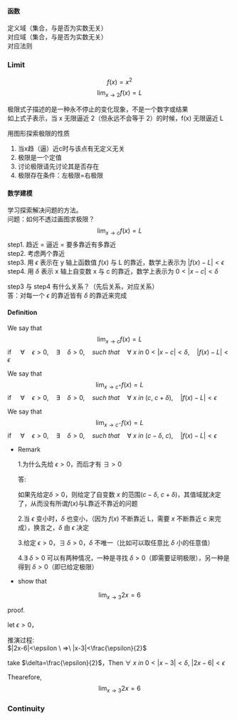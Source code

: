 #### 函数

定义域（集合，与是否为实数无关）  
对应域（集合，与是否为实数无关）  
对应法则

### Limit

$$f(x) = x^2$$
$$\lim_{x \to 2}f(x)=L$$

极限式子描述的是一种永不停止的变化现象，不是一个数字或结果  
如上式子表示，当 x 无限逼近 2（但永远不会等于 2）的时候，f(x) 无限逼近 L

用图形探索极限的性质
1. 当x趋（逼）近c时与该点有无定义无关
2. 极限是一个定值
3. 讨论极限请先讨论其是否存在
4. 极限存在条件：左极限=右极限

#### 数学建模

学习探索解决问题的方法。  
问题：如何不透过画图求极限？  
$$\lim_{x \to c}f(x)=L$$
step1. 趋近 = 逼近 = 要多靠近有多靠近  
step2. 考虑两个靠近  
step3. 用 $\epsilon$ 表示在 y 轴上函数值 $f(x)$ 与 L 的靠近，数学上表示为 $|f(x) - L| < \epsilon$  
step4. 用 $\delta$ 表示 x 轴上自变数 x 与 c 的靠近，数学上表示为 $0 < |x - c| < \delta$  

step3 与 step4 有什么关系？（先后关系，对应关系）  
答：对每一个 $\epsilon$ 的靠近皆有 $\delta$ 的靠近来完成 

#### Definition

We say that
$$\lim_{x \to c}f(x)=L$$
if $\quad\forall\quad\epsilon>0, \quad\exists\quad\delta>0, \quad such\ that\quad\forall\ x\ in\ 0<|x-c|<\delta, \quad |f(x) - L|<\epsilon$

We say that
$$\lim_{x \to c^+}f(x)=L$$
if $\quad\forall\quad\epsilon>0, \quad\exists\quad\delta>0, \quad such\ that\quad\forall\ x\ in\ (c,\ c+\delta), \quad |f(x) - L|<\epsilon$


We say that
$$\lim_{x \to c^-}f(x)=L$$
if $\quad\forall\quad\epsilon>0, \quad\exists\quad\delta>0, \quad such\ that\quad\forall\ x\ in\ (c-\delta,\ c), \quad |f(x) - L|<\epsilon$

- Remark
  
  1.为什么先给 $\epsilon>0$，而后才有 $\exists>0$
  
  答:

  如果先给定$\delta>0$，则给定了自变数 $x$ 的范围$(c-\delta,\ c+\delta)$，其值域就决定了，从而没有所谓$f(x)$与L靠近不靠近的问题

  2.当 $\epsilon$ 变小时，$\delta$ 也变小，（因为 $f(x)$ 不断靠近 L，需要 $x$ 不断靠近 c 来完成），换言之，$\delta$ 由 $\epsilon$ 决定

  3.给定 $\epsilon>0$，$\exists\ \delta>0$，$\delta$ 不唯一（比如可以取任意比 $\delta$ 小的任意值）

  4.$\exists\ \delta>0$ 可以有两种情况，一种是寻找 $\delta>0$（即需要证明极限），另一种是得到 $\delta>0$（即已给定极限）

- show that

$$\lim_{x \to 3}2x=6$$

proof.

let $\epsilon>0$，

推演过程:  
$|2x-6|<\epsilon \ =>\ |x-3|<\frac{\epsilon}{2}$


take $\delta=\frac{\epsilon}{2}$，Then $\forall\ x\ in\ 0<|x-3|<\delta,\ |2x-6|<\epsilon$

Thearefore,
$$\lim_{x \to 3}2x=6$$

### Continuity

